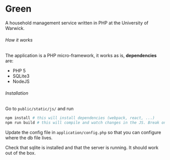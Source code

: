 # Green
A household management service written in PHP at the University of Warwick.

###### How it works
The application is a PHP micro-framework, it works as is, __dependencies__ are:

* PHP 5
* SQLite3
* NodeJS

###### Installation

Go to `public/static/js/` and run

```bash
npm install # this will install dependencies (webpack, react, ...)
npm run build # this will compile and watch changes in the JS. Break once it's finished
```

Update the config file in `application/config.php` so that you can configure where the db file lives.

Check that sqlite is installed and that the server is running. It should work out of the box.
